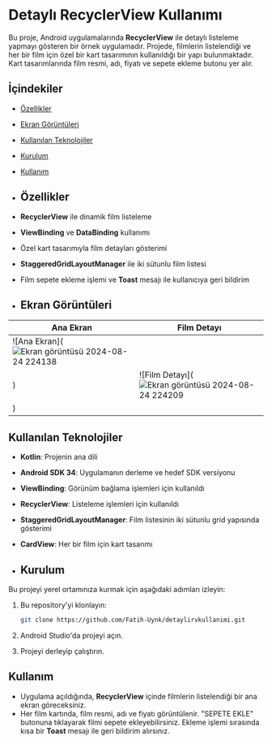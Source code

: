 # Detaylı RecyclerView Kullanımı

Bu proje, Android uygulamalarında **RecyclerView** ile detaylı listeleme yapmayı gösteren bir örnek uygulamadır. Projede, filmlerin listelendiği ve her bir film için özel bir kart tasarımının kullanıldığı bir yapı bulunmaktadır. Kart tasarımlarında film resmi, adı, fiyatı ve sepete ekleme butonu yer alır.

## İçindekiler

- [Özellikler](#özellikler)
- [Ekran Görüntüleri](#ekran-görüntüleri)
- [Kullanılan Teknolojiler](#kullanılan-teknolojiler)
- [Kurulum](#kurulum)
- [Kullanım](#kullanım)

- ## Özellikler

- **RecyclerView** ile dinamik film listeleme
- **ViewBinding** ve **DataBinding** kullanımı
- Özel kart tasarımıyla film detayları gösterimi
- **StaggeredGridLayoutManager** ile iki sütunlu film listesi
- Film sepete ekleme işlemi ve **Toast** mesajı ile kullanıcıya geri bildirim

- ## Ekran Görüntüleri

| Ana Ekran | Film Detayı |
|-----------|-------------|
| ![Ana Ekran](![Ekran görüntüsü 2024-08-24 224138](https://github.com/user-attachments/assets/f8d65578-1dd7-4266-a061-43f7e96482b1)
) | ![Film Detayı](![Ekran görüntüsü 2024-08-24 224209](https://github.com/user-attachments/assets/853ed3a7-480d-40b4-b24f-6fd7e80a0af7)
) |

## Kullanılan Teknolojiler

- **Kotlin**: Projenin ana dili
- **Android SDK 34**: Uygulamanın derleme ve hedef SDK versiyonu
- **ViewBinding**: Görünüm bağlama işlemleri için kullanıldı
- **RecyclerView**: Listeleme işlemleri için kullanıldı
- **StaggeredGridLayoutManager**: Film listesinin iki sütunlu grid yapısında gösterimi
- **CardView**: Her bir film için kart tasarımı

- ## Kurulum

Bu projeyi yerel ortamınıza kurmak için aşağıdaki adımları izleyin:

1. Bu repository'yi klonlayın:

    ```bash
    git clone https://github.com/Fatih-Uynk/detaylirvkullanimi.git
    ```

2. Android Studio'da projeyi açın.

3. Projeyi derleyip çalıştırın.

## Kullanım

- Uygulama açıldığında, **RecyclerView** içinde filmlerin listelendiği bir ana ekran göreceksiniz.
- Her film kartında, film resmi, adı ve fiyatı görüntülenir. "SEPETE EKLE" butonuna tıklayarak filmi sepete ekleyebilirsiniz. Ekleme işlemi sırasında kısa bir **Toast** mesajı ile geri bildirim alırsınız.
